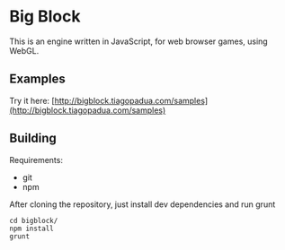 # Big Block

This is an engine written in JavaScript, for web browser games, using WebGL.

## Examples

Try it here: [http://bigblock.tiagopadua.com/samples](http://bigblock.tiagopadua.com/samples)

## Building
Requirements:
* git
* npm

After cloning the repository, just install dev dependencies and run grunt
```
cd bigblock/
npm install
grunt
```
